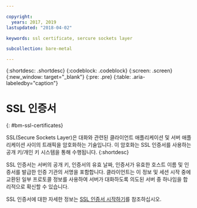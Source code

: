 ```yaml
---

copyright:
  years: 2017, 2019
lastupdated: "2018-04-02"

keywords: ssl certificate, sercure sockets layer

subcollection: bare-metal

---
```


{:shortdesc: .shortdesc}
{:codeblock: .codeblock}
{:screen: .screen}
{:new_window: target="_blank"}
{:pre: .pre}
{:table: .aria-labeledby="caption"}

# SSL 인증서
{: #bm-ssl-certificates}

SSL(Secure Sockets Layer)은 대화와 관련된 클라이언트 애플리케이션 및 서버 애플리케이션 사이의 트래픽을 암호화하는 기술입니다. 이 암호화는 SSL 인증서를 사용하는 공개 키/개인 키 시스템을 통해 수행됩니다.
{:shortdesc}

SSL 인증서는 서버의 공개 키, 인증서의 유효 날짜, 인증서가 유효한 호스트 이름 및 인증서를 발급한 인증 기관의 서명을 포함합니다. 클라이언트는 이 정보 및 세션 시작 중에 교환된 일부 프로토콜 정보를 사용하여 서버가 대화하도록 의도된 서버 중 하나임을 합리적으로 확신할 수 있습니다.

SSL 인증서에 대한 자세한 정보는 [SSL 인증서 시작하기](/docs/infrastructure/ssl-certificates?topic=ssl-certificates-getting-started-tutorial)를 참조하십시오.
